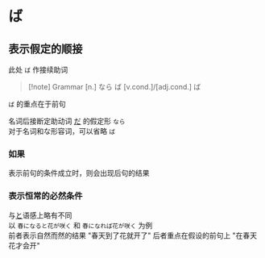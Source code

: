 # ば

## 表示假定的顺接

 此处 `ば` 作接续助词

> [!note] Grammar
> [n.] なら ば
> [v.cond.]/[adj.cond.] ば

`ば` 的重点在于前句

名词后接断定助动词 [だ](../5.auxi_verb/だ.md) 的假定形 `なら`  
对于名词和な形容词，可以省略 `ば`

### 如果

表示前句的条件成立时，则会出现后句的结果  

### 表示恒常的必然条件

与[と](と.md#表示恒常的必然条件)语感上略有不同  
以 `春になると花が咲く` 和 `春になれば花が咲く` 为例  
前者表示自然而然的结果 "春天到了花就开了"
后者重点在假设的前句上 "在春天花才会开"

